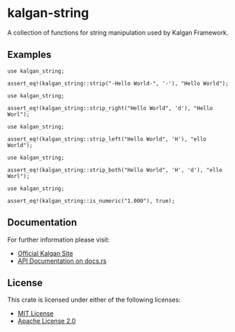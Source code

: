 # kalgan-string

A collection of functions for string manipulation used by Kalgan Framework.

## Examples
```
use kalgan_string;

assert_eq!(kalgan_string::strip("-Hello World-", '-'), "Hello World");
```
```
use kalgan_string;

assert_eq!(kalgan_string::strip_right("Hello World", 'd'), "Hello Worl");
```
```
use kalgan_string;

assert_eq!(kalgan_string::strip_left("Hello World", 'H'), "ello World");
```
```
use kalgan_string;

assert_eq!(kalgan_string::strip_both("Hello World", 'H', 'd'), "ello Worl");
```
```
use kalgan_string;

assert_eq!(kalgan_string::is_numeric("1.000"), true);
```
## Documentation

For further information please visit:

* [Official Kalgan Site](https://kalgan.eduardocasas.com)
* [API Documentation on docs.rs](https://docs.rs/crate/kalgan-string/latest)


## License

This crate is licensed under either of the following licenses:

* [MIT License](https://choosealicense.com/licenses/mit/)
* [Apache License 2.0](https://choosealicense.com/licenses/apache-2.0/)
